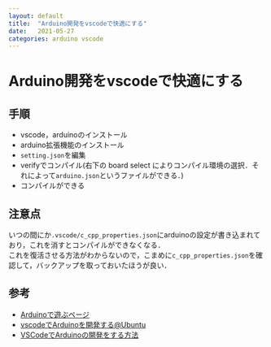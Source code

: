 ```yaml
---
layout: default
title:  "Arduino開発をvscodeで快適にする"
date:   2021-05-27
categories: arduino vscode
---
```


# Arduino開発をvscodeで快適にする

## 手順

- vscode，arduinoのインストール
- arduino拡張機能のインストール
- `setting.json`を編集
- verifyでコンパイル(右下の board select によりコンパイル環境の選択．それによって`arduino.json`というファイルができる．)
- コンパイルができる

## 注意点

いつの間にか`.vscode/c_cpp_properties.json`にarduinoの設定が書き込まれており，これを消すとコンパイルができなくなる．  
これを復活させる方法がわからないので，こまめに`c_cpp_properties.json`を確認して，バックアップを取っておいたほうが良い．


## 参考
- [Arduinoで遊ぶページ](https://garretlab.web.fc2.com/arduino/introduction/vscode/)
- [vscodeでArduinoを開発する@Ubuntu](https://qiita.com/mugimugi/items/7befd0bf561c96c43772)
- [VSCodeでArduinoの開発をする方法](https://www.mechatronahibi.com/arduino-vscode-dev/)
